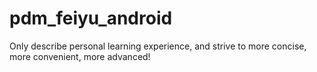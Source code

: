 # pdm_feiyu_android
Only describe personal learning experience, and strive to more concise, more convenient, more advanced!
